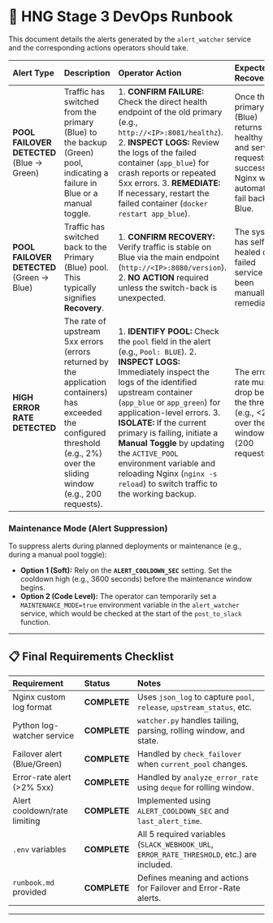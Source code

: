 # 📕 HNG Stage 3 DevOps Runbook

This document details the alerts generated by the `alert_watcher` service and the corresponding actions operators should take.

| Alert Type                                 | Description                                                                                                                                                                    | Operator Action                                                                                                                                                                                                                                                                                                                                                                                                                                      | Expected Recovery                                                                                                                |
| :----------------------------------------- | :----------------------------------------------------------------------------------------------------------------------------------------------------------------------------- | :--------------------------------------------------------------------------------------------------------------------------------------------------------------------------------------------------------------------------------------------------------------------------------------------------------------------------------------------------------------------------------------------------------------------------------------------------- | :------------------------------------------------------------------------------------------------------------------------------- |
| **POOL FAILOVER DETECTED** (Blue -> Green) | Traffic has switched from the primary (Blue) to the backup (Green) pool, indicating a failure in Blue or a manual toggle.                                                      | 1. **CONFIRM FAILURE:** Check the direct health endpoint of the old primary (e.g., `http://<IP>:8081/healthz`). 2. **INSPECT LOGS:** Review the logs of the failed container (`app_blue`) for crash reports or repeated 5xx errors. 3. **REMEDIATE:** If necessary, restart the failed container (`docker restart app_blue`).                                                                                                                        | Once the primary (Blue) returns to a healthy state and serves requests successfully, Nginx will automatically fail back to Blue. |
| **POOL FAILOVER DETECTED** (Green -> Blue) | Traffic has switched back to the Primary (Blue) pool. This typically signifies **Recovery**.                                                                                   | 1. **CONFIRM RECOVERY:** Verify traffic is stable on Blue via the main endpoint (`http://<IP>:8080/version`). 2. **NO ACTION** required unless the switch-back is unexpected.                                                                                                                                                                                                                                                                        | The system has self-healed or the failed service has been manually remediated.                                                   |
| **HIGH ERROR RATE DETECTED**               | The rate of upstream 5xx errors (errors returned by the application containers) has exceeded the configured threshold (e.g., 2%) over the sliding window (e.g., 200 requests). | 1. **IDENTIFY POOL:** Check the `pool` field in the alert (e.g., `Pool: BLUE`). 2. **INSPECT LOGS:** Immediately inspect the logs of the identified upstream container (`app_blue` or `app_green`) for application-level errors. 3. **ISOLATE:** If the current primary is failing, initiate a **Manual Toggle** by updating the `ACTIVE_POOL` environment variable and reloading Nginx (`nginx -s reload`) to switch traffic to the working backup. | The error rate must drop below the threshold (e.g., <2%) over the window size (200 requests).                                    |

### Maintenance Mode (Alert Suppression)

To suppress alerts during planned deployments or maintenance (e.g., during a manual pool toggle):

- **Option 1 (Soft):** Rely on the **`ALERT_COOLDOWN_SEC`** setting. Set the cooldown high (e.g., 3600 seconds) before the maintenance window begins.
- **Option 2 (Code Level):** The operator can temporarily set a `MAINTENANCE_MODE=true` environment variable in the `alert_watcher` service, which would be checked at the start of the `post_to_slack` function.

---

## 📋 Final Requirements Checklist

| Requirement                  | Status       | Notes                                                                                      |
| :--------------------------- | :----------- | :----------------------------------------------------------------------------------------- |
| Nginx custom log format      | **COMPLETE** | Uses `json_log` to capture `pool`, `release`, `upstream_status`, etc.                      |
| Python log-watcher service   | **COMPLETE** | `watcher.py` handles tailing, parsing, rolling window, and state.                          |
| Failover alert (Blue/Green)  | **COMPLETE** | Handled by `check_failover` when `current_pool` changes.                                   |
| Error-rate alert (>2% 5xx)   | **COMPLETE** | Handled by `analyze_error_rate` using `deque` for rolling window.                          |
| Alert cooldown/rate limiting | **COMPLETE** | Implemented using `ALERT_COOLDOWN_SEC` and `last_alert_time`.                              |
| `.env` variables             | **COMPLETE** | All 5 required variables (`SLACK_WEBHOOK_URL`, `ERROR_RATE_THRESHOLD`, etc.) are included. |
| `runbook.md` provided        | **COMPLETE** | Defines meaning and actions for Failover and Error-Rate alerts.                            |

---
